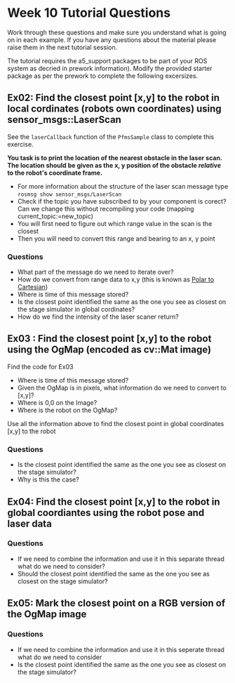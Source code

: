 Week 10 Tutorial Questions
=========================

Work through these questions and make sure you understand what is going on in each example. If you have any questions about the material please raise them in the next tutorial session.

The tutorial requires the a5_support packages to be part of your ROS system as decried in prework information). Modify the provided starter package as per the prework to complete the following excersizes.

Ex02: Find the closest point [x,y] to the robot in local cordinates (robots own coordinates) using sensor_msgs::LaserScan
-----------------------------------------------
See the `laserCallback` function of the `PfmsSample` class to complete this exercise.

**You task is to print the location of the nearest obstacle in the laser scan. The location should be given as the x, y position of the obstacle *relative* to the robot's coordinate frame.**

* For more information about the structure of the laser scan message type `rosmsg show sensor_msgs/LaserScan`
* Check if the topic you have subscribed to by your component is corect? Can we change this without recompiling your code (mapping current_topic:=new_topic)
* You will first need to figure out which range value in the scan is the closest
* Then you will need to convert this range and bearing to an x, y point

### Questions ###

* What part of the message do we need to iterate over?
* How do we convert from range data to x,y (this is known as [Polar to Cartesian])
* Where is time of this message stored?
* Is the closest point identified the same as the one you see as closest on the stage simulator in global cordinates?
* How do we find the intensity of the laser scaner return?

Ex03 : Find the closest point [x,y] to the robot using the OgMap (encoded as cv::Mat image)
-----------------------------------------------

Find the code for Ex03

* Where is time of this message stored?
* Given the OgMap is in pixels, what information do we need to convert to [x,y]? 
* Where is 0,0 on the Image?
* Where is the robot on the OgMap?

Use all the information above to find the closest point in global coordinates [x,y] to the robot

### Questions ###


* Is the closest point identified the same as the one you see as closest on the stage simulator?
* Why is this the case?

Ex04: Find the closest point [x,y] to the robot in global coordiantes using the robot pose and laser data
---------------------------

### Questions ###

* If we need to combine the information and use it in this separate thread what do we need to consider?
* Should the closest point identified the same as the one you see as closest on the stage simulator?


Ex05: Mark the closest point on a RGB version of the OgMap image
---------------------------

### Questions ###

* If we need to combine the information and use it in this seperate thread what do we need to consider
* Is the closest point identified the same as the one you see as closest on the stage simulator?

[ROS Installation Instructions]: http://wiki.ros.org/ROS/Installation
[ROS Tutorials]: http://wiki.ros.org/ROS/Tutorials
[ROS TF]: http://docs.ros.org/diamondback/api/tf/html/c++/namespacetf.html
[Polar to Cartesian]: https://www.mathsisfun.com/polar-cartesian-coordinates.html

